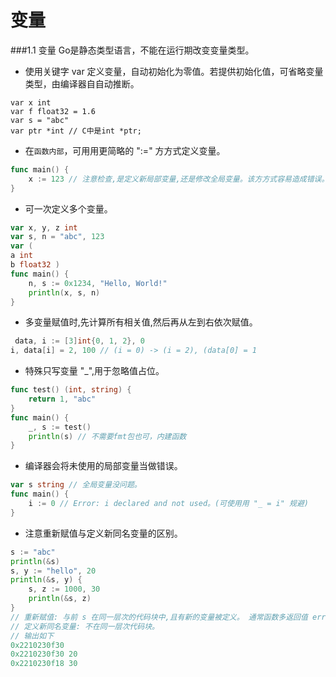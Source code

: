 
变量
=========

###1.1 变量
Go是静态类型语言，不能在运行期改变变量类型。

- 使⽤关键字 var 定义变量，⾃动初始化为零值。若提供初始化值，可省略变量类型，由编译器⾃自动推断。
```
var x int
var f float32 = 1.6
var s = "abc"
var ptr *int // C中是int *ptr;
```
- 在`函数内部`，可⽤用更简略的 ":=" ⽅方式定义变量。
```go
func main() {
    x := 123 // 注意检查,是定义新局部变量,还是修改全局变量。该⽅方式容易造成错误。
}
```
- 可一次定义多个变量。
```go
var x, y, z int
var s, n = "abc", 123
var (
a int
b float32 )
func main() {
    n, s := 0x1234, "Hello, World!"
    println(x, s, n)
}
```
- 多变量赋值时,先计算所有相关值,然后再从左到右依次赋值。
```go
￼data, i := [3]int{0, 1, 2}, 0
i, data[i] = 2, 100 // (i = 0) -> (i = 2), (data[0] = 1
```
- 特殊只写变量 "_",⽤于忽略值占位。
```go
func test() (int, string) {
    return 1, "abc"
}
func main() {
    _, s := test()
    println(s) // 不需要fmt包也可，内建函数
}
```
- 编译器会将未使用的局部变量当做错误。
```go
var s string // 全局变量没问题。
func main() {
    i := 0 // Error: i declared and not used。(可使⽤用 "_ = i" 规避)
}
```
- 注意重新赋值与定义新同名变量的区别。
```go
s := "abc"
println(&s)
s, y := "hello", 20
println(&s, y) {
    s, z := 1000, 30
    println(&s, z)
}
// 重新赋值: 与前 s 在同一层次的代码块中,且有新的变量被定义。 通常函数多返回值 err 会被重复使用。
// 定义新同名变量: 不在同一层次代码块。
// 输出如下
0x2210230f30
0x2210230f30 20
0x2210230f18 30
```
